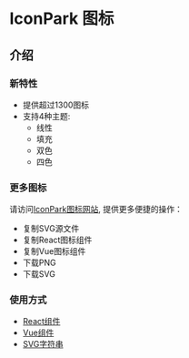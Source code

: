 # IconPark 图标

## 介绍

### 新特性
* 提供超过1300图标
* 支持4种主题:
    * 线性
    * 填充
    * 双色
    * 四色

### 更多图标
请访问[IconPark图标网站](http://iconpark.bytedance.com), 提供更多便捷的操作：
* 复制SVG源文件
* 复制React图标组件
* 复制Vue图标组件
* 下载PNG
* 下载SVG

### 使用方式

* [React组件](./packages/react/README.md) 
* [Vue组件](./packages/vue/README.md) 
* [SVG字符串](./packages/svg/README.md) 
